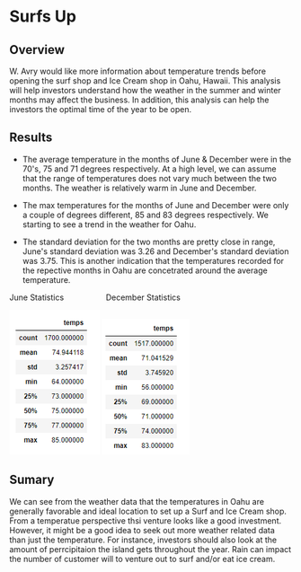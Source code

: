 # Surfs Up

## Overview
W. Avry would like more information about temperature trends before opening the surf shop and Ice Cream shop in Oahu, Hawaii. This analysis will help investors understand how the weather in the summer and winter months may affect the business. In addition, this analysis can help the investors the optimal time of the year to be open.

## Results
- The average temperature in the months of June & December were in the 70's, 75 and 71 degrees respectively. At a high level, we can assume that the range of temperatures does not  vary much between the two months. The weather is relatively warm in June and December.

- The max temperatures for the months of June and December were only a couple of degrees different, 85 and 83 degrees respectively. We starting to see a trend in the weather for Oahu. 

- The standard deviation for the two months are pretty close in range, June's standard deviation was 3.26 and December's standard deviation was 3.75. This is another indication that the temperatures recorded for the repective months in Oahu are concetrated around the average temperature. 

June Statistics &nbsp; &nbsp; &nbsp; &nbsp; &nbsp; &nbsp; &nbsp; &nbsp; &nbsp; December Statistics

![June](https://github.com/eburneo/surfs_up/blob/main/Images/June.png) ![Dec](https://github.com/eburneo/surfs_up/blob/main/Images/Dec.png)

## Sumary
We can see from the weather data that the temperatures in Oahu are generally favorable and ideal location to set up a Surf and Ice Cream shop. From a temperatue perspective thsi venture looks like a good investment. However, it might be a good idea to seek out more weather related data than just the temperature. For instance, investors should also look at the amount of perrcipitaion the island gets throughout the year. Rain can impact the number of customer will to venture out to surf and/or eat ice cream. 


